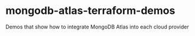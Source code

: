 # mongodb-atlas-terraform-demos
Demos that show how to integrate MongoDB Atlas into each cloud provider
